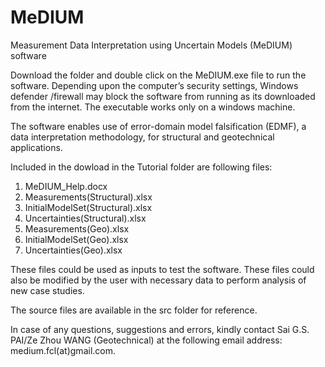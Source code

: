 # MeDIUM
Measurement Data Interpretation using Uncertain Models (MeDIUM) software

Download the folder and double click on the MeDIUM.exe file to run the software. Depending upon the computer’s security settings, Windows defender /firewall may block the software from running as its downloaded from the internet. The executable works only on a windows machine.

The software enables use of error-domain model falsification (EDMF), a data interpretation methodology, for structural and geotechnical applications.

Included in the dowload in the Tutorial folder are following files:
1.	MeDIUM_Help.docx
2.	Measurements(Structural).xlsx
3.	InitialModelSet(Structural).xlsx
4.	Uncertainties(Structural).xlsx
5.	Measurements(Geo).xlsx
6.	InitialModelSet(Geo).xlsx
7.	Uncertainties(Geo).xlsx

These files could be used as inputs to test the software. These files could also be modified by the user with necessary data to perform analysis of new case studies.

The source files are available in the src folder for reference.

In case of any questions, suggestions and errors, kindly contact Sai G.S. PAI/Ze Zhou WANG (Geotechnical) at the following email address: medium.fcl(at)gmail.com.
